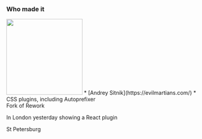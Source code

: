 ### Who made it
<img src="../assets/logos/em-logo.svg" height="200" class="plain vmiddle" />
* [Andrey Sitnik](https://evilmartians.com/)
* CSS plugins, including Autoprefixer

<aside class="notes">
Fork of Rework

In London yesterday showing a React plugin

St Petersburg
</aside>
